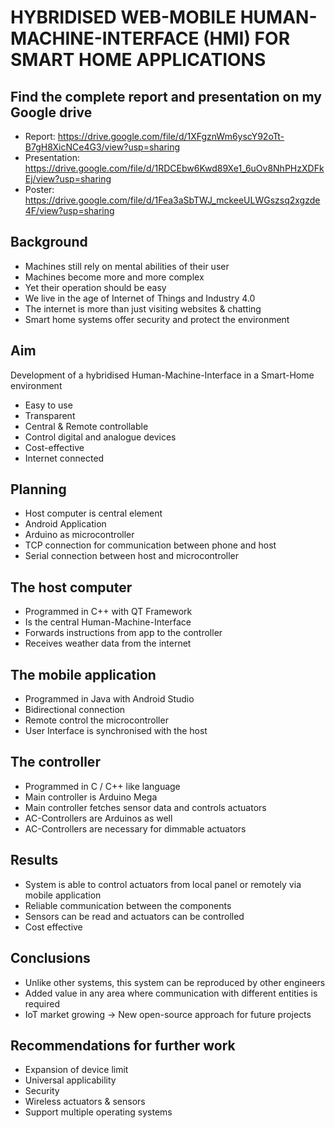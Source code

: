 # HYBRIDISED WEB-MOBILE HUMAN-MACHINE-INTERFACE (HMI) FOR SMART HOME APPLICATIONS

## Find the complete report and presentation on my Google drive
- Report: https://drive.google.com/file/d/1XFgznWm6yscY92oTt-B7gH8XicNCe4G3/view?usp=sharing
- Presentation: https://drive.google.com/file/d/1RDCEbw6Kwd89Xe1_6uOv8NhPHzXDFkEj/view?usp=sharing
- Poster: https://drive.google.com/file/d/1Fea3aSbTWJ_mckeeULWGszsq2xgzde4F/view?usp=sharing

## Background
- Machines still rely on mental abilities of their user
- Machines become more and more complex
- Yet their operation should be easy
- We live in the age of Internet of Things and Industry 4.0
- The internet is more than just visiting websites & chatting
- Smart home systems offer security and protect the environment


## Aim
Development of a hybridised Human-Machine-Interface in a Smart-Home environment
- Easy to use
- Transparent
- Central & Remote controllable
- Control digital and analogue devices
- Cost-effective
- Internet connected

## Planning
- Host computer is central element
- Android Application
- Arduino as microcontroller
- TCP connection for communication between phone and host
- Serial connection between host and microcontroller

## The host computer
- Programmed in C++ with QT Framework
- Is the central Human-Machine-Interface
- Forwards instructions from app to the controller
- Receives weather data from the internet

## The mobile application
- Programmed in Java with Android Studio
- Bidirectional connection
- Remote control the microcontroller
- User Interface is synchronised
with the host

## The controller
- Programmed in C / C++ like language
- Main controller is Arduino Mega
- Main controller fetches sensor data and controls actuators
- AC-Controllers are Arduinos as well
- AC-Controllers are necessary for dimmable actuators

## Results
- System is able to control actuators from local panel or remotely via mobile application
- Reliable communication between the components
- Sensors can be read and actuators can be controlled
- Cost effective

## Conclusions
- Unlike other systems, this system can be reproduced by other engineers
- Added value in any area where communication with different entities
is required
- IoT market growing -> New open-source approach for future projects

## Recommendations for further work
- Expansion of device limit
- Universal applicability
- Security
- Wireless actuators & sensors
- Support multiple operating systems
